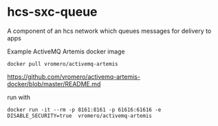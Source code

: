 # hcs-sxc-queue

A component of an hcs network which queues messages for delivery to apps

Example ActiveMQ Artemis docker image

`docker pull vromero/activemq-artemis`

https://github.com/vromero/activemq-artemis-docker/blob/master/README.md

run with 

`docker run -it --rm -p 8161:8161 -p 61616:61616 -e DISABLE_SECURITY=true  vromero/activemq-artemis`